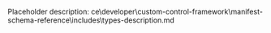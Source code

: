 Placeholder description: ce\developer\custom-control-framework\manifest-schema-reference\includes\types-description.md
